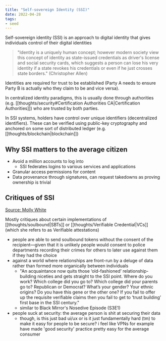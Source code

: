 ```yaml
---
title: "Self-sovereign Identity (SSI)"
date: 2022-04-28
tags:
- seed
---
```


Self-sovereign identity (SSI) is an approach to digital identity that gives individuals control of their digital identities

> "Identity is a uniquely human concept; however modern society view this concept of identity as state-issued credentials as driver's license and social security cards, which suggests a person can lose his very identity if a state revokes his credentials or even if he just crosses state borders." (Christopher Allen)

Identities are required for trust to be established (Party A needs to ensure Party B is actually who they claim to be and vice versa).

In centralized identity paradigms, this is usually done through authorities (e.g. [[thoughts/security#Certification Authorities CA|Certification Authorities]]) who are trusted by both parties.

In SSI systems, holders have control over unique identifiers (decentralized identifiers). These can be verified using public-key cryptography and anchored on some sort of distributed ledger (e.g. [[thoughts/blockchain|blockchain]])

## Why SSI matters to the average citizen
- Avoid a million accounts to log into
	- SSI federates logins to various services and applications
- Granular access permissions for content
- Data provenance through signatures, can request takedowns as proving ownership is trivial

## Critiques of SSI
[Source: Molly White](https://blog.mollywhite.net/is-acceptably-non-dystopian-self-sovereign-identity-even-possible/)

Mostly critiques about certain implementations of [[thoughts/soulbound|SBTs]] or [[thoughts/Verifiable Credential|VCs]] (which she refers to as Verifiable attestations)
- people are able to send soulbound tokens without the consent of the recipient—given that it is unlikely people would consent to police departments recording their crimes for others to later use against them if they had the choice
- against a world where relationships are front-run by a deluge of data rather than formed more organically between individuals
	- "An acquaintance now quits those ‘old-fashioned’ relationship-building niceties and gets straight to the SSI point. Where do you work? Which college did you go to? Which college did your parents go to? Republican or Democrat? What’s your gender? Your ethnic origins? Do you have this gene or the other one? If you fail to offer up the requisite verifiable claims then you fail to get to ‘trust building’ first base in the SSI century."
	- similar to Black Mirror's Nosedive Episode (S3E1)
- people suck at security: the average person is shit at securing their data
	- though, is this just bad ui/ux or is it just fundamentally hard (tm) to make it easy for people to be secure? i feel like VPNs for example have made 'good security' practice pretty easy for the average consumer